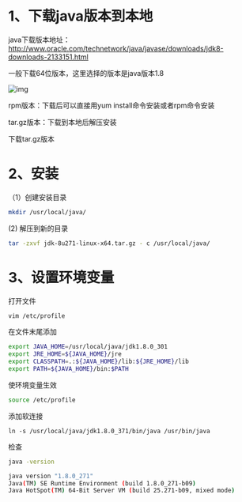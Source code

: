 # 1、下载java版本到本地

java下载版本地址：http://www.oracle.com/technetwork/java/javase/downloads/jdk8-downloads-2133151.html

一般下载64位版本，这里选择的版本是java版本1.8

![img](https://img2018.cnblogs.com/blog/1479758/201906/1479758-20190620104526200-25168274.png)

rpm版本：下载后可以直接用yum install命令安装或者rpm命令安装

tar.gz版本：下载到本地后解压安装

下载tar.gz版本

# 2、安装

（1）创建安装目录

```bash
mkdir /usr/local/java/
```

  (2)  解压到新的目录

```bash
tar -zxvf jdk-8u271-linux-x64.tar.gz - c /usr/local/java/
```

# 3、设置环境变量

打开文件

```bash
vim /etc/profile
```

在文件末尾添加

```bash
export JAVA_HOME=/usr/local/java/jdk1.8.0_301
export JRE_HOME=${JAVA_HOME}/jre
export CLASSPATH=.:${JAVA_HOME}/lib:${JRE_HOME}/lib
export PATH=${JAVA_HOME}/bin:$PATH
```

使环境变量生效

```bash
source /etc/profile
```

添加软连接

```bash\
ln -s /usr/local/java/jdk1.8.0_371/bin/java /usr/bin/java
```

检查

```bash
java -version
```

```bash
java version "1.8.0_271"
Java(TM) SE Runtime Environment (build 1.8.0_271-b09)
Java HotSpot(TM) 64-Bit Server VM (build 25.271-b09, mixed mode)
```

